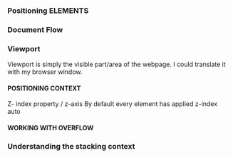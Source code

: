### Positioning ELEMENTS 

### Document Flow 

### Viewport 
Viewport is simply the visible part/area of the webpage. I could translate it with my browser window. 


#### POSITIONING CONTEXT

Z- index property / z-axis
By default every element has applied z-index auto 

#### WORKING WITH OVERFLOW

### Understanding the stacking context
